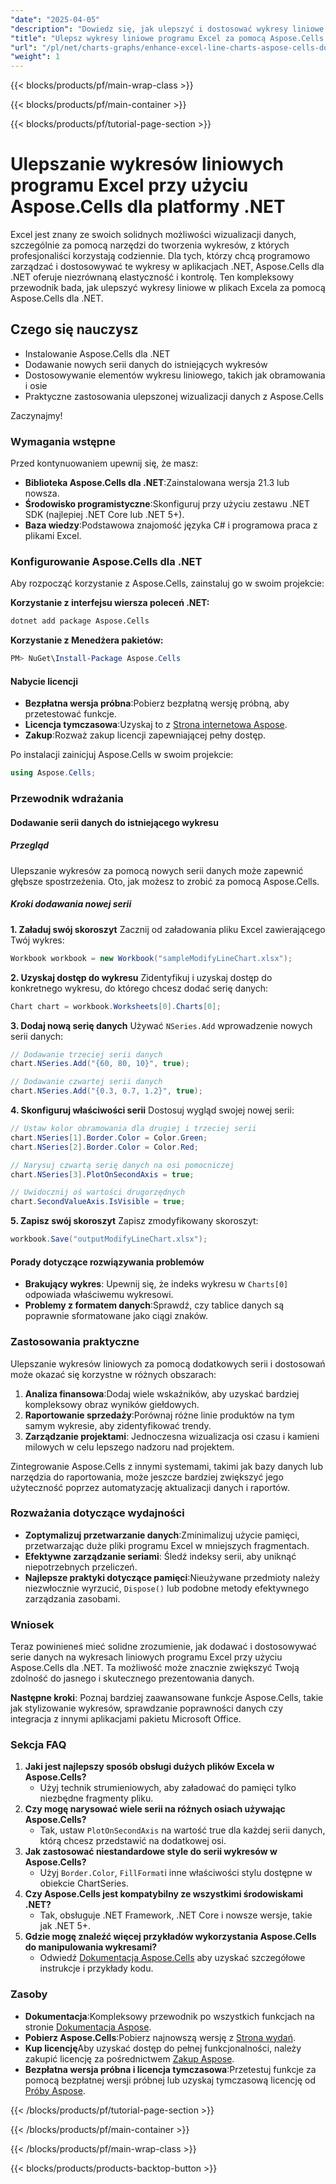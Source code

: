 ```yaml
---
"date": "2025-04-05"
"description": "Dowiedz się, jak ulepszyć i dostosować wykresy liniowe programu Excel za pomocą Aspose.Cells dla .NET. Ten przewodnik obejmuje dodawanie serii, dostosowywanie elementów i praktyczne zastosowania."
"title": "Ulepsz wykresy liniowe programu Excel za pomocą Aspose.Cells dla platformy .NET&#58; Kompleksowy przewodnik"
"url": "/pl/net/charts-graphs/enhance-excel-line-charts-aspose-cells-dotnet/"
"weight": 1
---
```


{{< blocks/products/pf/main-wrap-class >}}

{{< blocks/products/pf/main-container >}}

{{< blocks/products/pf/tutorial-page-section >}}


# Ulepszanie wykresów liniowych programu Excel przy użyciu Aspose.Cells dla platformy .NET

Excel jest znany ze swoich solidnych możliwości wizualizacji danych, szczególnie za pomocą narzędzi do tworzenia wykresów, z których profesjonaliści korzystają codziennie. Dla tych, którzy chcą programowo zarządzać i dostosowywać te wykresy w aplikacjach .NET, Aspose.Cells dla .NET oferuje niezrównaną elastyczność i kontrolę. Ten kompleksowy przewodnik bada, jak ulepszyć wykresy liniowe w plikach Excela za pomocą Aspose.Cells dla .NET.

## Czego się nauczysz
- Instalowanie Aspose.Cells dla .NET
- Dodawanie nowych serii danych do istniejących wykresów
- Dostosowywanie elementów wykresu liniowego, takich jak obramowania i osie
- Praktyczne zastosowania ulepszonej wizualizacji danych z Aspose.Cells

Zaczynajmy!

### Wymagania wstępne
Przed kontynuowaniem upewnij się, że masz:
- **Biblioteka Aspose.Cells dla .NET**:Zainstalowana wersja 21.3 lub nowsza.
- **Środowisko programistyczne**:Skonfiguruj przy użyciu zestawu .NET SDK (najlepiej .NET Core lub .NET 5+).
- **Baza wiedzy**:Podstawowa znajomość języka C# i programowa praca z plikami Excel.

### Konfigurowanie Aspose.Cells dla .NET
Aby rozpocząć korzystanie z Aspose.Cells, zainstaluj go w swoim projekcie:

**Korzystanie z interfejsu wiersza poleceń .NET:**
```bash
dotnet add package Aspose.Cells
```

**Korzystanie z Menedżera pakietów:**
```powershell
PM> NuGet\Install-Package Aspose.Cells
```

#### Nabycie licencji
- **Bezpłatna wersja próbna**:Pobierz bezpłatną wersję próbną, aby przetestować funkcje.
- **Licencja tymczasowa**:Uzyskaj to z [Strona internetowa Aspose](https://purchase.aspose.com/temporary-license/).
- **Zakup**:Rozważ zakup licencji zapewniającej pełny dostęp.

Po instalacji zainicjuj Aspose.Cells w swoim projekcie:
```csharp
using Aspose.Cells;
```

### Przewodnik wdrażania
#### Dodawanie serii danych do istniejącego wykresu
##### Przegląd
Ulepszanie wykresów za pomocą nowych serii danych może zapewnić głębsze spostrzeżenia. Oto, jak możesz to zrobić za pomocą Aspose.Cells.

##### Kroki dodawania nowej serii
**1. Załaduj swój skoroszyt**
Zacznij od załadowania pliku Excel zawierającego Twój wykres:
```csharp
Workbook workbook = new Workbook("sampleModifyLineChart.xlsx");
```

**2. Uzyskaj dostęp do wykresu**
Zidentyfikuj i uzyskaj dostęp do konkretnego wykresu, do którego chcesz dodać serię danych:
```csharp
Chart chart = workbook.Worksheets[0].Charts[0];
```

**3. Dodaj nową serię danych**
Używać `NSeries.Add` wprowadzenie nowych serii danych:
```csharp
// Dodawanie trzeciej serii danych
chart.NSeries.Add("{60, 80, 10}", true);

// Dodawanie czwartej serii danych
chart.NSeries.Add("{0.3, 0.7, 1.2}", true);
```

**4. Skonfiguruj właściwości serii**
Dostosuj wygląd swojej nowej serii:
```csharp
// Ustaw kolor obramowania dla drugiej i trzeciej serii
chart.NSeries[1].Border.Color = Color.Green;
chart.NSeries[2].Border.Color = Color.Red;

// Narysuj czwartą serię danych na osi pomocniczej
chart.NSeries[3].PlotOnSecondAxis = true;

// Uwidocznij oś wartości drugorzędnych
chart.SecondValueAxis.IsVisible = true;
```

**5. Zapisz swój skoroszyt**
Zapisz zmodyfikowany skoroszyt:
```csharp
workbook.Save("outputModifyLineChart.xlsx");
```

#### Porady dotyczące rozwiązywania problemów
- **Brakujący wykres**: Upewnij się, że indeks wykresu w `Charts[0]` odpowiada właściwemu wykresowi.
- **Problemy z formatem danych**:Sprawdź, czy tablice danych są poprawnie sformatowane jako ciągi znaków.

### Zastosowania praktyczne
Ulepszanie wykresów liniowych za pomocą dodatkowych serii i dostosowań może okazać się korzystne w różnych obszarach:
1. **Analiza finansowa**:Dodaj wiele wskaźników, aby uzyskać bardziej kompleksowy obraz wyników giełdowych.
2. **Raportowanie sprzedaży**:Porównaj różne linie produktów na tym samym wykresie, aby zidentyfikować trendy.
3. **Zarządzanie projektami**: Jednoczesna wizualizacja osi czasu i kamieni milowych w celu lepszego nadzoru nad projektem.

Zintegrowanie Aspose.Cells z innymi systemami, takimi jak bazy danych lub narzędzia do raportowania, może jeszcze bardziej zwiększyć jego użyteczność poprzez automatyzację aktualizacji danych i raportów.

### Rozważania dotyczące wydajności
- **Zoptymalizuj przetwarzanie danych**:Zminimalizuj użycie pamięci, przetwarzając duże pliki programu Excel w mniejszych fragmentach.
- **Efektywne zarządzanie seriami**: Śledź indeksy serii, aby uniknąć niepotrzebnych przeliczeń.
- **Najlepsze praktyki dotyczące pamięci**:Nieużywane przedmioty należy niezwłocznie wyrzucić, `Dispose()` lub podobne metody efektywnego zarządzania zasobami.

### Wniosek
Teraz powinieneś mieć solidne zrozumienie, jak dodawać i dostosowywać serie danych na wykresach liniowych programu Excel przy użyciu Aspose.Cells dla .NET. Ta możliwość może znacznie zwiększyć Twoją zdolność do jasnego i skutecznego prezentowania danych.

**Następne kroki**: Poznaj bardziej zaawansowane funkcje Aspose.Cells, takie jak stylizowanie wykresów, sprawdzanie poprawności danych czy integracja z innymi aplikacjami pakietu Microsoft Office.

### Sekcja FAQ
1. **Jaki jest najlepszy sposób obsługi dużych plików Excela w Aspose.Cells?**
   - Użyj technik strumieniowych, aby załadować do pamięci tylko niezbędne fragmenty pliku.
2. **Czy mogę narysować wiele serii na różnych osiach używając Aspose.Cells?**
   - Tak, ustaw `PlotOnSecondAxis` na wartość true dla każdej serii danych, którą chcesz przedstawić na dodatkowej osi.
3. **Jak zastosować niestandardowe style do serii wykresów w Aspose.Cells?**
   - Użyj `Border.Color`, `FillFormat`i inne właściwości stylu dostępne w obiekcie ChartSeries.
4. **Czy Aspose.Cells jest kompatybilny ze wszystkimi środowiskami .NET?**
   - Tak, obsługuje .NET Framework, .NET Core i nowsze wersje, takie jak .NET 5+.
5. **Gdzie mogę znaleźć więcej przykładów wykorzystania Aspose.Cells do manipulowania wykresami?**
   - Odwiedź [Dokumentacja Aspose.Cells](https://reference.aspose.com/cells/net/) aby uzyskać szczegółowe instrukcje i przykłady kodu.

### Zasoby
- **Dokumentacja**:Kompleksowy przewodnik po wszystkich funkcjach na stronie [Dokumentacja Aspose](https://reference.aspose.com/cells/net/).
- **Pobierz Aspose.Cells**:Pobierz najnowszą wersję z [Strona wydań](https://releases.aspose.com/cells/net/).
- **Kup licencję**Aby uzyskać dostęp do pełnej funkcjonalności, należy zakupić licencję za pośrednictwem [Zakup Aspose](https://purchase.aspose.com/buy).
- **Bezpłatna wersja próbna i licencja tymczasowa**:Przetestuj funkcje za pomocą bezpłatnej wersji próbnej lub uzyskaj tymczasową licencję od [Próby Aspose](https://releases.aspose.com/cells/net/).

{{< /blocks/products/pf/tutorial-page-section >}}

{{< /blocks/products/pf/main-container >}}

{{< /blocks/products/pf/main-wrap-class >}}

{{< blocks/products/products-backtop-button >}}